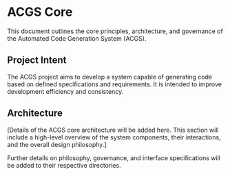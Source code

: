# ACGS Core

This document outlines the core principles, architecture, and governance of the Automated Code Generation System (ACGS).

## Project Intent

The ACGS project aims to develop a system capable of generating code based on defined specifications and requirements. It is intended to improve development efficiency and consistency.

## Architecture

[Details of the ACGS core architecture will be added here. This section will include a high-level overview of the system components, their interactions, and the overall design philosophy.]

Further details on philosophy, governance, and interface specifications will be added to their respective directories.
